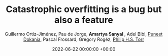 ---
layout: post
categories: research
authors: "Amartya Sanyal"
title:  "Catastrophic overfitting is a bug but also a feature"
date:   2022-06-22 00:00:00 +00:00
image: /images/beta-epsilon.jpg
author: Guillermo Ortiz-Jiménez, Pau de Jorge,  <strong> Amartya Sanyal </strong>, Adel Bibi,  <a href="https://puneetkdokania.github.io/">Puneet Dokania</a>, Pascal Frossard, Gregory Rogéz, <a href="https://www.robots.ox.ac.uk/~phst/">Philip H.S. Torr</a> 
important: new
accepted: yes
venue: <a href="https://advml-frontier.github.io/">  New Frontiers in Adversarial Machine Learning </a>
shortVenue: ICML Workshop
paper: https://arxiv.org/pdf/2206.08242.pdf
---